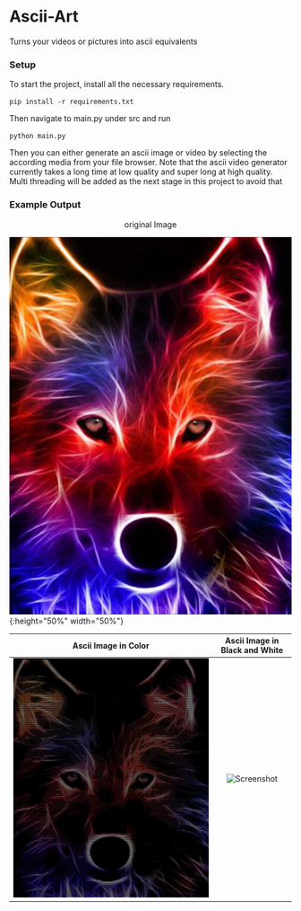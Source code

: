 # Ascii-Art
Turns your videos or pictures into ascii equivalents

### Setup
To start the project, install all the necessary requirements.
```shell
pip install -r requirements.txt
```

Then navigate to main.py under src and run
```shell
python main.py
```

Then you can either generate an ascii image or video by selecting the according 
media from your file browser. Note that the ascii video generator currently takes
a long time at low quality and super long at high quality. Multi threading will
be added as the next stage in this project to avoid that

### Example Output
<center>original Image</center>

![Screenshot](example_images/wolf.jpg){:height="50%" width="50%"}

Ascii Image in Color       |  Ascii Image in Black and White
:-------------------------:|:-------------------------:
![Screenshot](https://github.com/Knightbomb8/Ascii-Art/blob/main/example_images/ascii_wolf_color.jpg) | ![Screenshot](example_images/wolf_ascii_bw.jpg) 
